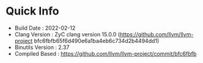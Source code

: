 # Quick Info
* Build Date : 2022-02-12
* Clang Version : ZyC clang version 15.0.0 (https://github.com/llvm/llvm-project bfc6fbfb65f6d490e6a1ba4eb6c734d2b4494dd1)
* Binutils Version : 2.37
* Compiled Based : https://github.com/llvm/llvm-project/commit/bfc6fbfb

